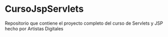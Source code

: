 # CursoJspServlets
Repositorio que contiene el proyecto completo del curso de Servlets y JSP hecho por Artistas Digitales
